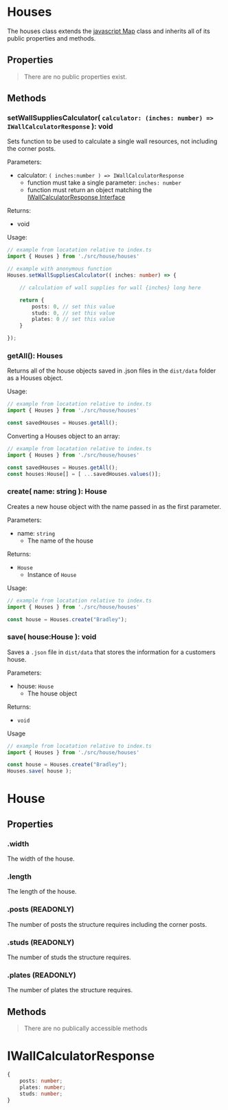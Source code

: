 # Houses

The houses class extends the [javascript Map](https://javascript.info/map-set) class and inherits all
of its public properties and methods.

## Properties

> There are no public properties exist.

## Methods

### setWallSuppliesCalculator( `calculator: (inches: number) => IWallCalculatorResponse` ): void

Sets function to be used to calculate a single wall resources, not including the corner posts.

Parameters:
  - calculator: `( inches:number ) => IWallCalculatorResponse`
    - function must take a single parameter: `inches: number`
    - function must return an object matching the [IWallCalculatorResponse Interface](#IWallCalculatorResponse)

Returns:
  - void

Usage:

```typescript
// example from locatation relative to index.ts
import { Houses } from './src/house/houses'

// example with anonymous function
Houses.setWallSuppliesCalculator(( inches: number) => {

    // calculation of wall supplies for wall {inches} long here

    return {
        posts: 0, // set this value
        studs: 0, // set this value
        plates: 0 // set this value
    }

});

```

### getAll(): Houses

Returns all of the house objects saved in .json files in the `dist/data` folder as a Houses object.

Usage: 
```typescript
// example from locatation relative to index.ts
import { Houses } from './src/house/houses'

const savedHouses = Houses.getAll();
```

Converting a Houses object to an array:
```typescript
// example from locatation relative to index.ts
import { Houses } from './src/house/houses'

const savedHouses = Houses.getAll();
const houses:House[] = [ ...savedHouses.values()];
```


### create( name: string ): House

Creates a new house object with the name passed in as the first parameter.

Parameters:
  - name: `string`
    - The name of the house

Returns:
  - `House`
    - Instance of `House`

Usage:
```typescript
// example from locatation relative to index.ts
import { Houses } from './src/house/houses'

const house = Houses.create("Bradley");
```

### save( house:House ): void

Saves a `.json` file in `dist/data` that stores the information for a customers house.

Parameters:
  - house: `House`
    - The house object

Returns:
  - `void`

Usage
```typescript
// example from locatation relative to index.ts
import { Houses } from './src/house/houses'

const house = Houses.create("Bradley");
Houses.save( house );
```

# House

## Properties

### .width
The width of the house.

### .length
The length of the house.

### .posts (READONLY)
The number of posts the structure requires including the corner posts.

### .studs (READONLY)
The number of studs the structure requires.

### .plates (READONLY)
The number of plates the structure requires.

## Methods

> There are no publically accessible methods

# IWallCalculatorResponse

```typescript
{
    posts: number;
    plates: number;
    studs: number;
}
```
